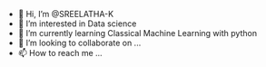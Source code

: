- 👋 Hi, I’m @SREELATHA-K
- 👀 I’m interested in Data science 
- 🌱 I’m currently learning Classical Machine Learning with python
- 💞️ I’m looking to collaborate on ...
- 📫 How to reach me ...

<!---
SREELATHA-K/SREELATHA-K is a ✨ special ✨ repository because its `README.md` (this file) appears on your GitHub profile.
You can click the Preview link to take a look at your changes.
--->
